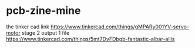 # pcb-zine-mine
the tinker cad link 
https://www.tinkercad.com/things/gMPARy001YV-servo-motor
stage 2  output 1 file 
https://www.tinkercad.com/things/5mt7DvFDbgb-fantastic-albar-allis
